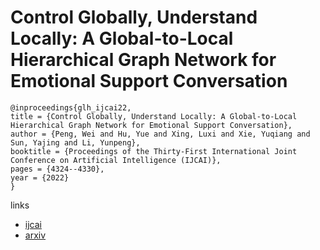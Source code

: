 # Control Globally, Understand Locally: A Global-to-Local Hierarchical Graph Network for Emotional Support Conversation

```
@inproceedings{glh_ijcai22,
title = {Control Globally, Understand Locally: A Global-to-Local Hierarchical Graph Network for Emotional Support Conversation},
author = {Peng, Wei and Hu, Yue and Xing, Luxi and Xie, Yuqiang and Sun, Yajing and Li, Yunpeng},
booktitle = {Proceedings of the Thirty-First International Joint Conference on Artificial Intelligence (IJCAI)},
pages = {4324--4330},
year = {2022}
}
```

links
- [ijcai](https://www.ijcai.org/Proceedings/2022/600)
- [arxiv](https://arxiv.org/abs/2204.12749)
